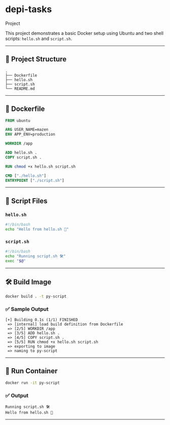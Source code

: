 # depi-tasks
Project

This project demonstrates a basic Docker setup using Ubuntu and two shell scripts: `hello.sh` and `script.sh`.

---

## 📁 Project Structure

```
.
├── Dockerfile
├── hello.sh
├── script.sh
└── README.md
```

---

## 🐳 Dockerfile

```Dockerfile
FROM ubuntu

ARG USER_NAME=mazen
ENV APP_ENV=production

WORKDIR /app

ADD hello.sh .
COPY script.sh .

RUN chmod +x hello.sh script.sh

CMD ["./hello.sh"]
ENTRYPOINT ["./script.sh"]
```

---

## 📜 Script Files

### `hello.sh`
```bash
#!/bin/bash
echo "Hello from hello.sh 🎉"
```

### `script.sh`
```bash
#!/bin/bash
echo "Running script.sh 🛠️"
exec "$@"
```

---

## 🛠️ Build Image

```bash
docker build . -t py-script
```

### ✅ Sample Output

```
[+] Building 0.1s (1/1) FINISHED
 => [internal] load build definition from Dockerfile
 => [2/5] WORKDIR /app
 => [3/5] ADD hello.sh .
 => [4/5] COPY script.sh .
 => [5/5] RUN chmod +x hello.sh script.sh
 => exporting to image
 => naming to py-script
```

---

## 🚀 Run Container

```bash
docker run -it py-script
```

### ✅ Output

```
Running script.sh 🛠️
Hello from hello.sh 🎉
```

---
